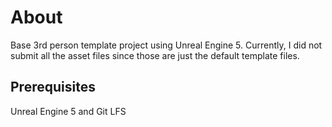 # About

Base 3rd person template project using Unreal Engine 5. Currently, I did not submit all the asset files since those are just the default template files. 

## Prerequisites
Unreal Engine 5 and Git LFS
